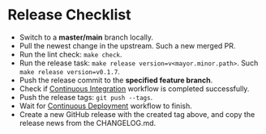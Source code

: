 # Release Checklist

- Switch to a **master/main** branch locally.
- Pull the newest change in the upstream. Such a new merged PR.
- Run the lint check: `make check`.
- Run the release task: `make release version=v<mayor.minor.path>`. Such `make release version=v0.1.7`.
- Push the release commit to the **specified feature branch**.
- Check if [Continuous Integration](https://github.com/azzamsa/azzamsa/actions/workflows/ci.yml) workflow is completed successfully.
- Push the release tags: `git push --tags`.
- Wait for [Continuous Deployment](https://github.com/azzamsa/azzamsa/actions/workflows/cd.yml) workflow to finish.
- Create a new GitHub release with the created tag above, and copy the release news from the CHANGELOG.md.
